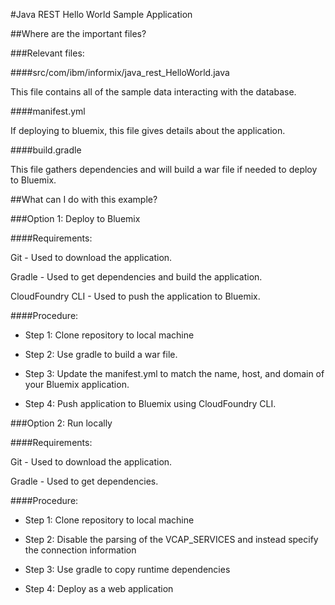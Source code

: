 #Java REST Hello World Sample Application

##Where are the important files?

###Relevant files:

####src/com/ibm/informix/java_rest_HelloWorld.java

This file contains all of the sample data interacting with the database.

####manifest.yml

If deploying to bluemix, this file gives details about the application.

####build.gradle

This file gathers dependencies and will build a war file if needed to deploy to Bluemix.

##What can I do with this example?

###Option 1: Deploy to Bluemix

####Requirements:

Git - Used to download the application.

Gradle -  Used to get dependencies and build the application.

CloudFoundry CLI -  Used to push the application to Bluemix.

####Procedure:

 * Step 1: Clone repository to local machine

 * Step 2: Use gradle to build a war file.
 
 * Step 3: Update the manifest.yml to match the name, host, and domain of your Bluemix application.
	
 * Step 4: Push application to Bluemix using CloudFoundry CLI.

###Option 2: Run locally

####Requirements:

Git - Used to download the application.

Gradle -  Used to get dependencies.

####Procedure:

 * Step 1: Clone repository to local machine
 
 * Step 2: Disable the parsing of the VCAP_SERVICES and instead specify the connection information

 * Step 3: Use gradle to copy runtime dependencies

 * Step 4: Deploy as a web application
